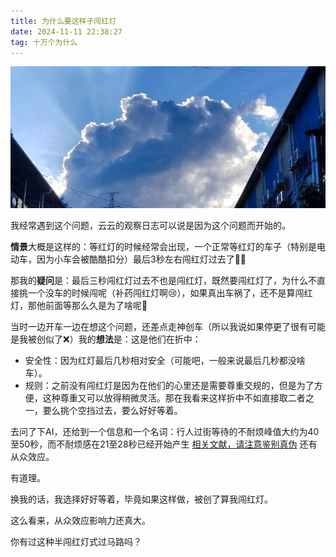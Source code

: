 ```yaml
---
title: 为什么要这样子闯红灯
date: 2024-11-11 22:38:27
tag: 十万个为什么
---
```


![云云拍的云云](/images/1.jpg)

我经常遇到这个问题，云云的观察日志可以说是因为这个问题而开始的。

**情景**大概是这样的：等红灯的时候经常会出现，一个正常等红灯的车子（特别是电动车，因为小车会被酷酷扣分）最后3秒左右闯红灯过去了🤦‍♂️

那我的**疑问**是：最后三秒闯红灯过去不也是闯红灯，既然要闯红灯了，为什么不直接挑一个没车的时候闯呢（补药闯红灯啊😢），如果真出车祸了，还不是算闯红灯，那他前面等那么久是为了啥呢🤔

当时一边开车一边在想这个问题，还差点走神创车（所以我说如果停更了很有可能是我被创似了❌）我的**想法**是：这是他们在折中：

+ 安全性：因为红灯最后几秒相对安全（可能吧，一般来说最后几秒都没啥车）。
+ 规则：之前没有闯红灯是因为在他们的心里还是需要尊重交规的，但是为了方便，这种尊重又可以放得稍微灵活。那在我看来这样折中不如直接取二者之一，要么挑个空挡过去，要么好好等着。

去问了下AI，还给到一个信息和一个名词：行人过街等待的不耐烦峰值大约为40至50秒，而不耐烦感在21至28秒已经开始产生 [相关文献，请注意鉴别真伪](http://news.cntv.cn/special/zhidao/zwy/009/) 还有 从众效应。

有道理。

换我的话，我选择好好等着，毕竟如果这样做，被创了算我闯红灯。

这么看来，从众效应影响力还真大。

你有过这种半闯红灯式过马路吗？

